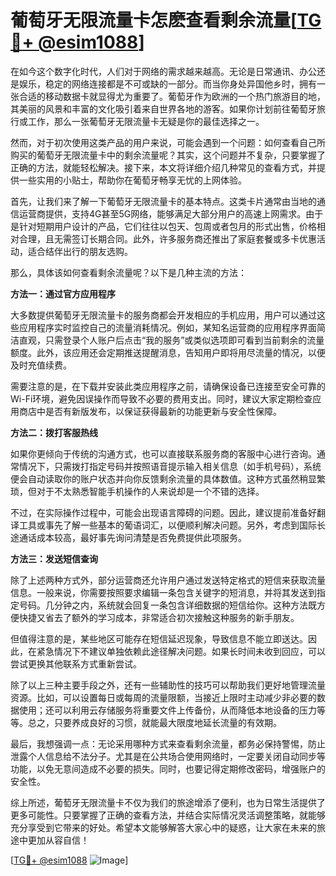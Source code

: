 # 葡萄牙无限流量卡怎麽查看剩余流量[[TG💪+ @esim1088](https://t.me/s/esim1088)]

在如今这个数字化时代，人们对于网络的需求越来越高。无论是日常通讯、办公还是娱乐，稳定的网络连接都是不可或缺的一部分。而当你身处异国他乡时，拥有一张合适的移动数据卡就显得尤为重要了。葡萄牙作为欧洲的一个热门旅游目的地，其美丽的风景和丰富的文化吸引着来自世界各地的游客。如果你计划前往葡萄牙旅行或工作，那么一张葡萄牙无限流量卡无疑是你的最佳选择之一。

然而，对于初次使用这类产品的用户来说，可能会遇到一个问题：如何查看自己所购买的葡萄牙无限流量卡中的剩余流量呢？其实，这个问题并不复杂，只要掌握了正确的方法，就能轻松解决。接下来，本文将详细介绍几种常见的查看方式，并提供一些实用的小贴士，帮助你在葡萄牙畅享无忧的上网体验。

首先，让我们来了解一下葡萄牙无限流量卡的基本特点。这类卡片通常由当地的通信运营商提供，支持4G甚至5G网络，能够满足大部分用户的高速上网需求。由于是针对短期用户设计的产品，它们往往以包天、包周或者包月的形式出售，价格相对合理，且无需签订长期合同。此外，许多服务商还推出了家庭套餐或多卡优惠活动，适合结伴出行的朋友选购。

那么，具体该如何查看剩余流量呢？以下是几种主流的方法：

**方法一：通过官方应用程序**

大多数提供葡萄牙无限流量卡的服务商都会开发相应的手机应用，用户可以通过这些应用程序实时监控自己的流量消耗情况。例如，某知名运营商的应用程序界面简洁直观，只需登录个人账户后点击“我的服务”或类似选项即可看到当前剩余的流量额度。此外，该应用还会定期推送提醒消息，告知用户即将用尽流量的情况，以便及时充值续费。

需要注意的是，在下载并安装此类应用程序之前，请确保设备已连接至安全可靠的Wi-Fi环境，避免因误操作而导致不必要的费用支出。同时，建议大家定期检查应用商店中是否有新版发布，以保证获得最新的功能更新与安全性保障。

**方法二：拨打客服热线**

如果你更倾向于传统的沟通方式，也可以直接联系服务商的客服中心进行咨询。通常情况下，只需拨打指定号码并按照语音提示输入相关信息（如手机号码），系统便会自动读取你的账户状态并向你反馈剩余流量的具体数值。这种方式虽然稍显繁琐，但对于不太熟悉智能手机操作的人来说却是一个不错的选择。

不过，在实际操作过程中，可能会出现语言障碍的问题。因此，建议提前准备好翻译工具或事先了解一些基本的葡语词汇，以便顺利解决问题。另外，考虑到国际长途通话成本较高，最好事先询问清楚是否免费提供此项服务。

**方法三：发送短信查询**

除了上述两种方式外，部分运营商还允许用户通过发送特定格式的短信来获取流量信息。一般来说，你需要按照要求编辑一条包含关键字的短消息，并将其发送到指定号码。几分钟之内，系统就会回复一条包含详细数据的短信给你。这种方法既方便快捷又省去了额外的学习成本，非常适合初次接触这种服务的新手朋友。

但值得注意的是，某些地区可能存在短信延迟现象，导致信息不能立即送达。因此，在紧急情况下不建议单独依赖此途径解决问题。如果长时间未收到回应，可以尝试更换其他联系方式重新尝试。

除了以上三种主要手段之外，还有一些辅助性的技巧可以帮助我们更好地管理流量资源。比如，可以设置每日或每周的流量限额，当接近上限时主动减少非必要的数据使用；还可以利用云存储服务将重要文件上传备份，从而降低本地设备的压力等等。总之，只要养成良好的习惯，就能最大限度地延长流量的有效期。

最后，我想强调一点：无论采用哪种方式来查看剩余流量，都务必保持警惕，防止泄露个人信息给不法分子。尤其是在公共场合使用网络时，一定要关闭自动同步等功能，以免无意间造成不必要的损失。同时，也要记得定期修改密码，增强账户的安全性。

综上所述，葡萄牙无限流量卡不仅为我们的旅途增添了便利，也为日常生活提供了更多可能性。只要掌握了正确的查看方法，并结合实际情况灵活调整策略，就能够充分享受到它带来的好处。希望本文能够解答大家心中的疑惑，让大家在未来的旅途中更加从容自信！

[[TG💪+ @esim1088](https://t.me/s/esim1088) ![Image](https://i.postimg.cc/4NQfJmqS/Snipaste-2025-05-13-00-14-12.png)]